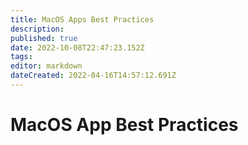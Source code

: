 ```yaml
---
title: MacOS Apps Best Practices
description: 
published: true
date: 2022-10-08T22:47:23.152Z
tags: 
editor: markdown
dateCreated: 2022-04-16T14:57:12.691Z
---
```


# MacOS App Best Practices

